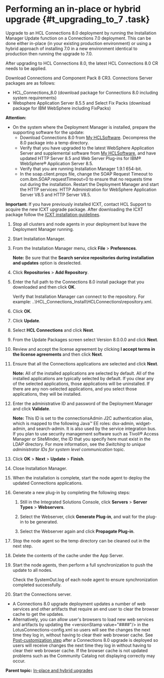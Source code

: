 # Performing an in-place or hybrid upgrade {#t_upgrading_to_7 .task}

Upgrade to an HCL Connections 8.0 deployment by running the Installation Manager Update function on a Connections 7.0 deployment. This can be done either in-place \(in your existing production environment\) or using a hybrid approach of installing 7.0 in a new environment identical to production then running the upgrade to 7.0.

After upgrading to HCL Connections 8.0, the latest HCL Connections 8.0 CR needs to be applied.

Download Connections and Component Pack 8 CR3. Connections Server packages are as follows:

-   HCL\_Connections\_8.0 \(download package for Connections 8.0 including system requirements\)
-   Websphere Application Server 8.5.5 and Select Fix Packs \(download package for IBM WebSphere including FixPacks\)

**Attention:**

-   On the system where the Deployment Manager is installed, prepare the supporting software for the update:
    -   Download Connections 8.0 from [My HCLSoftware](https://my.hcltechsw.com/). Decompress the 8.0 package into a temp directory.
    -   Verify that you have upgraded to the latest WebSphere Application Server and supplemental software from [My HCLSoftware](https://my.hcltechsw.com/), and have updated HTTP Server 8.5 and Web Server Plug-ins for IBM® WebSphere® Application Server 8.5.
    -   Verify that you are running Installation Manager 1.9.1 654-bit.
    -   In the soap.client.props file, change the SOAP Request Timeout to com.ibm.SOAP.requestTimeout=0 to ensure that no requests time out during the installation. Restart the Deployment Manager and start the HTTP services: HTTP Administration for WebSphere Application Server V8.5 and HTTP Server V8.5.

**Important:** If you have previously installed ICXT, <!--deselect the **Feature Foundation** check box when upgrading to Connections 8.0 CR1 and--> contact HCL Support to acquire the new ICXT upgrade package. After downloading the ICXT package follow the [ICXT installation guidelines](https://help.hcltechsw.com/connections/api/icxt/install-guide-scripted.html).

<!--**Note:** In an in-place upgrade, previous configurations for IBM FileNet and Metrics deployments will be retained in Connections 8.0 CR2 going forward.-->

1.  Stop all clusters and node agents in your deployment but leave the Deployment Manager running.

2.  Start Installation Manager.

3.  From the Installation Manager menu, click **File** \> **Preferences**.

    **Note:** Be sure that the **Search service repositories during installation and updates** option is deselected.

4.  Click **Repositories** \> **Add Repository**.

5.  Enter the full path to the Connections 8.0 install package that you downloaded and then click **OK**.

    Verify that Installation Manager can connect to the repository. For example: ..\\HCL\_Connections\_Install\\HCLConnections\\repository.xml.

6.  Click **OK**.

7.  Click **Update**.

8.  Select **HCL Connections** and click **Next**.

9.  From the Update Packages screen select Version 8.0.0.0 and click **Next**.

10. Review and accept the license agreement by clicking **I accept terms in the license agreements** and then click **Next**.

11. Ensure that all the Connections applications are selected and click **Next**.

    **Note:** All of the installed applications are selected by default. All of the installed applications are typically selected by default. If you clear any of the selected applications, those applications will be uninstalled. If there are any non-selected applications, and you select those applications, they will be installed.

12. Enter the administrative ID and password of the Deployment Manager and click **Validate**.

    **Note:** This ID is set to the connectionsAdmin J2C authentication alias, which is mapped to the following Java™ EE roles: dsx-admin, widget-admin, and search-admin. It is also used by the service integration bus. If you plan to use security management software such as Tivoli® Access Manager or SiteMinder, the ID that you specify here must exist in the LDAP directory. For more information, see the *Switching to unique administrator IDs for system level communication* topic.

13. Click **OK** \> **Next** \> **Update** \> **Finish**.

14. Close Installation Manager.

15. When the installation is complete, start the node agent to deploy the updated Connections applications.

16. Generate a new plug-in <!--\(to include the new Highlights app and refresh all app endpoint definitions\)--> by completing the following steps:

    1.  Still in the Integrated Solutions Console, click **Servers** \> **Server Types** \> **Webservers**.

    2.  Select the Webserver, click **Generate Plug-in**, and wait for the plug-in to be generated.

    3.  Select the Webserver again and click **Propagate Plug-in**.

17. Stop the node agent so the temp directory can be cleaned out in the next step.

18. Delete the contents of the cache under the App Server.

19. Start the node agents, then perform a full synchronization to push the update to all nodes.

    Check the SystemOut.log of each node agent to ensure synchronization completed successfully.

22. Start the Connections server.


<!---   **Required database update to Profiles:** Deployments that upgrade from Connections 7.0 are required to manually run the Profiles database schema. See [Updating databases](t_update_databases-manual.md).-->
-   A Connections 8.0 upgrade deployment updates a number of web services and other artifacts that require an end user to clear the browser cache to get the updates.
-   Alternatively, you can allow user's browsers to load new web services and artifacts by updating the <versionStamp value="\#\#\#\#"/\> in the LotusConnections-config.xml so users will see the changes the next time they log in, without having to clear their web browser cache. See [Post-customization step](../customize/t_admin_common_customize_postreq.md) after a Connections 8.0 upgrade is deployed so users will receive changes the next time they log in without having to clear their web browser cache. If the browser cache is not updated problems such as the Community Catalog not displaying correctly may occur.

**Parent topic:** [In-place and hybrid upgrades](../migrate/c_inplace_upgrade.md)

<!--
    
    13. In the Topology panel, select the topology that matches the deployment

    **Note:** By default, the IC360 application will be selected to be deployed as a new application. In medium and large deployments, it will deploy to a new WebSphere cluster called IC360Cluster. If you prefer to deploy the application to an existing WebSphere cluster, use the topology panel to override this option and select an existing cluster for deployment.

    14. Validate the Feature Foundation database
